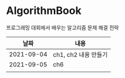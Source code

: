 # AlgorithmBook
프로그래밍 대회에서 배우는 알고리즘 문제 해결 전략


|날짜|내용|
----- | -----
|2021-09-04|ch1, ch2 내용 만들기|
|2021-09-05|ch6|PICNIC fail|
|||